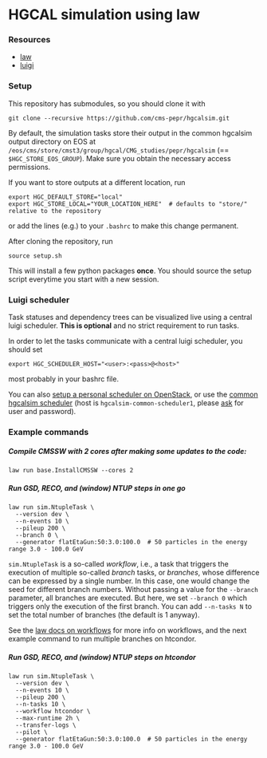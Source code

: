 # HGCAL simulation using law


### Resources

- [law](https://law.readthedocs.io/en/latest)
- [luigi](https://luigi.readthedocs.io/en/stable)


### Setup

This repository has submodules, so you should clone it with

```shell
git clone --recursive https://github.com/cms-pepr/hgcalsim.git
```

By default, the simulation tasks store their output in the common hgcalsim output directory on EOS at `/eos/cms/store/cmst3/group/hgcal/CMG_studies/pepr/hgcalsim` (== `$HGC_STORE_EOS_GROUP`). Make sure you obtain the necessary access permissions.

If you want to store outputs at a different location, run

```shell
export HGC_DEFAULT_STORE="local"
export HGC_STORE_LOCAL="YOUR_LOCATION_HERE"  # defaults to "store/" relative to the repository
```

or add the lines (e.g.) to your `.bashrc` to make this change permanent.

After cloning the repository, run

```shell
source setup.sh
```

This will install a few python packages **once**. You should source the setup script everytime you start with a new session.


### Luigi scheduler

Task statuses and dependency trees can be visualized live using a central luigi scheduler. **This is optional** and no strict requirement to run tasks.

In order to let the tasks communicate with a central luigi scheduler, you should set

```shell
export HGC_SCHEDULER_HOST="<user>:<pass>@<host>"
```

most probably in your bashrc file.

You can also [setup a personal scheduler on OpenStack](https://github.com/CMS-HGCAL/hgcalsim/wiki#setting-up-a-luigi-scheduler-on-openstack), or use the [common hgcalsim scheduler](http://hgcalsim-common-scheduler1.cern.ch) (host is `hgcalsim-common-scheduler1`, please [ask](mailto:marcel.rieger@cern.ch?Subject=Access%20to%20common%20hgcalsim%20scheduler) for user and password).


### Example commands

##### Compile CMSSW with 2 cores after making some updates to the code:

```shell
law run base.InstallCMSSW --cores 2
```

##### Run GSD, RECO, and (window) NTUP steps in one go

```shell
law run sim.NtupleTask \
  --version dev \
  --n-events 10 \
  --pileup 200 \
  --branch 0 \
  --generator flatEtaGun:50:3.0:100.0  # 50 particles in the energy range 3.0 - 100.0 GeV
```

`sim.NtupleTask` is a so-called *workflow*, i.e., a task that triggers the execution of multiple so-called *branch* tasks, or *branches*, whose difference can be expressed by a single number. In this case, one would change the seed for different branch numbers. Without passing a value for the `--branch` parameter, all branches are executed. But here, we set `--branch 0` which triggers only the execution of the first branch. You can add `--n-tasks N` to set the total number of branches (the default is 1 anyway).

See the [law docs on workflows](https://law.readthedocs.io/en/latest/workflows.html) for more info on workflows, and the next example command to run multiple branches on htcondor.


##### Run GSD, RECO, and (window) NTUP steps on htcondor

```shell
law run sim.NtupleTask \
  --version dev \
  --n-events 10 \
  --pileup 200 \
  --n-tasks 10 \
  --workflow htcondor \
  --max-runtime 2h \
  --transfer-logs \
  --pilot \
  --generator flatEtaGun:50:3.0:100.0  # 50 particles in the energy range 3.0 - 100.0 GeV
```
